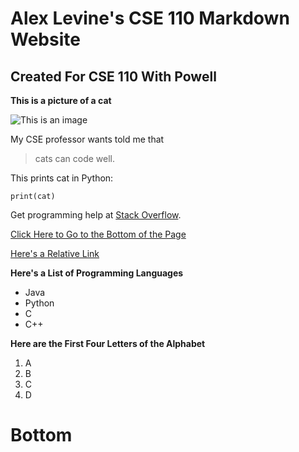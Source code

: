 # Alex Levine's CSE 110 Markdown Website
## Created For CSE 110 With Powell

**This is a picture of a cat**

![This is an image](https://icatcare.org/app/uploads/2018/07/Thinking-of-getting-a-cat.png)

My CSE professor wants told me that 

> cats can code well.

This prints cat in Python:

```
print(cat)
```

Get programming help at [Stack Overflow](https://stackoverflow.com/).

[Click Here to Go to the Bottom of the Page](#bottom)

[Here's a Relative Link](blankpage.md)

**Here's a List of Programming Languages**

- Java
- Python
- C
- C++

**Here are the First Four Letters of the Alphabet**

1. A
2. B
3. C
4. D

# Bottom
